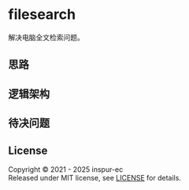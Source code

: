 # filesearch 
解决电脑全文检索问题。

## 思路  


## 逻辑架构



## 待决问题


## License
Copyright © 2021 - 2025 inspur-ec  
Released under MIT license, see [LICENSE](LICENSE) for details.  